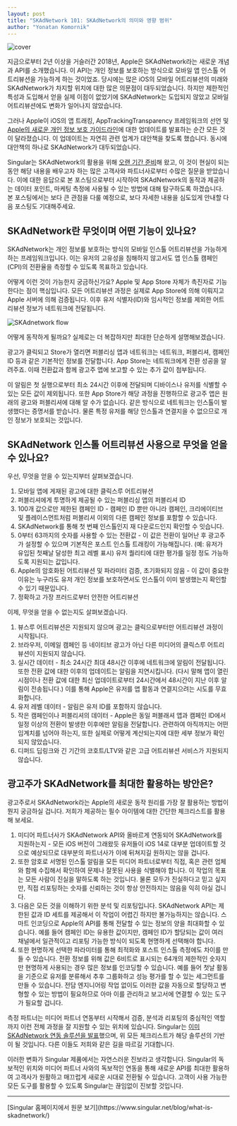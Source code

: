 ```yaml
---
layout: post
title: "SKAdNetwork 101: SKAdNetwork의 의미와 영향 범위"
author: "Yonatan Komornik"
---
```

![cover](https://www.singular.net/wp-content/uploads/2020/06/SKADnetwork-101-Blog-Banner-Singular-1.png)

지금으로부터 2년 이상을 거슬러간 2018년, Apple은 SKAdNetwork라는 새로운 개념과 API를 소개했습니다. 이 API는 개인 정보를 보호하는 방식으로 모바일 앱 인스톨 어트리뷰션을 가능하게 하는 것이었죠. 당시에는 많은 iOS의 모바일 어트리뷰션의 미래와 SKAdNetwork가 차지할 위치에 대한 많은 의문점이 대두되었습니다. 하지만 제한적인 특성과 도입해서 얻을 실제 이점이 없었기에 SKAdNetwork는 도입되지 않았고 모바일 어트리뷰션에도 변화가 일어나지 않았습니다.

그러나 Apple이 iOS의 앱 트래킹, AppTrackingTransparency 프레임워크의 선언 및 [Apple의 새로운 개인 정보 보호 가이드라인](https://www.singular.net/blog/ios14-idfa-limit-ad-tracking-skadnetwork-wwdc-privacy-update/)에 대한 업데이트를 발표하는 순간 모든 것이 달라졌습니다. 이 업데이트는 자연히 관련 업계가 대안책을 찾도록 했습니다. 동시에 대안책의 하나로 SKAdNetwork가 대두되었습니다.

Singular는 SKAdNetwork의 활용을 위해 [오랜 기간 준비](https://singularkorea.github.io/2020-06-28/skadnetwork-support)해 왔고, 이 것이 현실이 되는 동안 해당 내용을 배우고자 하는 많은 고객사와 파트너사로부터 수많은 질문을 받았습니다. 이에 대한 응답으로 본 포스팅으로부터 시작하여 SKAdNetwork의 동작과 제공하는 데이터 포인트, 마케팅 측정에 사용될 수 있는 방법에 대해 탐구하도록 하겠습니다. 본 포스팅에서는 보다 큰 관점을 다룰 예정으로, 보다 자세한 내용을 심도있게 안내할 다음 포스팅도 기대해주세요. 

## SKAdNetwork란 무엇이며 어떤 기능이 있나요?

SKAdNetwork는 개인 정보를 보호하는 방식의 모바일 인스톨 어트리뷰션을 가능하게 하는 프레임워크입니다. 이는 유저의 고유성을 침해하지 않고서도 앱 인스톨 캠페인(CPI)의 전환율을 측정할 수 있도록 목표하고 있습니다.

어떻게 이런 것이 가능한지 궁금하신가요? Apple 및 App Store 자체가 촉진자로 기능한다는 점이 핵심입니다. 모든 어트리뷰션 과정은 실제로 App Store에 의해 이뤄지고 Apple 서버에 의해 검증됩니다. 이후 유저 식별자(ID)와 임시적인 정보를 제외한 어트리뷰션 정보가 네트워크에 전달됩니다.

![SKAdnetwork flow](https://www.singular.net/wp-content/uploads/2020/06/IDFA_01-1-1024x747.png)

어떻게 동작하게 될까요? 실제로는 더 복잡하지만 최대한 단순하게 설명해보겠습니다.

광고가 클릭되고 Store가 열리면 퍼블리싱 앱과 네트워크는 네트워크, 퍼블리셔, 캠페인 ID 등과 같은 기본적인 정보를 전달합니다. App Store는 네트워크에게 전환 성공을 알려주죠. 이때 전환값과 함께 광고주 앱에 보고할 수 있는 추가 값이 첨부됩니다.

이 알림은 첫 실행으로부터 최소 24시간 이후에 전달되며 디바이스나 유저를 식별할 수 있는 모든 값이 제외됩니다. 또한 App Store가 해당 과정을 진행하므로 광고주 앱은 원래의 광고와 퍼블리셔에 대해 알 수가 없습니다. 같은 방식으로 네트워크는 인스톨이 발생했다는 증명서를 받습니다. 물론 특정 유저를 해당 인스톨과 연결지을 수 없으므로 개인 정보가 보호되는 것입니다.

## SKAdNetwork 인스톨 어트리뷰션 사용으로 무엇을 얻을 수 있나요?

우선, 무엇을 얻을 수 있는지부터 살펴보겠습니다.

1. 모바일 앱에 게재된 광고에 대한 클릭스루 어트리뷰션
2. 퍼블리셔에게 투명하게 제공될 수 있는 퍼블리싱 앱의 퍼블리셔 ID
3. 100개 값으로만 제한된 캠페인 ID - 캠페인 ID 뿐만 아니라 캠페인, 크리에이티브 및 플레이스먼트처럼 퍼블리셔 이외의 다른 캠페인 정보를 포함할 수 있습니다.
4. SKAdNetwork를 통해 첫 번째 인스톨인지 재 다운로드인지 확인할 수 잇습니다.
5. 0부터 63까지의 숫자를 사용할 수 있는 전환값 - 이 값은 전환이 일어난 후 광고주가 설정할 수 있으며 기본적은 포스트 인스톨 트래킹이 가능해집니다. (예: 유저가 유입된 첫째날 달성한 최고 레벨 표시) 유저 퀄리티에 대한 평가를 일정 정도 가능하도록 지원되는 값입니다.
6. Apple의 암호화된 어트리뷰션 및 파라미터 검증, 초기화되지 않음 - 이 값이 중요한 이유는 누구라도 유저 개인 정보를 보호하면서도 인스톨이 이미 발생했는지 확인할 수 있기 때문입니다.
7. 정확하고 가장 프러드로부터 안전한 어트리뷰션

이제, 무엇을 얻을 수 없는지도 살펴보겠습니다.

1. 뷰스루 어트리뷰션은 지원되지 않으며 광고는 클릭으로부터만 어트리뷰션 과정이 시작됩니다.
2. 브라우저, 이메일 캠페인 등 네이티브 광고가 아닌 다른 미디어의 클릭스루 어트리뷰션이 지원되지 않습니다.
3. 실시간 데이터 - 최소 24시간 최대 48시간 이후에 네트워크에 알림이 전달됩니다. 또한 전환 값에 대한 이후의 업데이트는 알림을 지연시킵니다. (다시 말해 앱이 열린 시점이나 전환 값에 대한 최신 업데이트로부터 24시간에서 48시간이 지난 이후 알림이 전송됩니다.) 이를 통해 Apple은 유저를 앱 활동과 연결지으려는 시도를 무효화합니다.
4. 유저 레벨 데이터 - 알림은 유저 ID를 포함하지 않습니다.
5. 작은 캠페인이나 퍼블리셔의 데이터 - Apple은 동일 퍼블래셔 앱과 캠페인 ID에서 일정 이상의 전환이 발생한 이후에만 알림을 전달합니다. 관련하여 아직까지는 어떤 임계치를 넘어야 하는지, 또한 실제로 어떻게 계산되는지에 대한 세부 정보가 확인되지 않았습니다. 
6. 디퍼드 딥링크와 긴 기간의 코호트/LTV와 같은 고급 어트리뷰션 서비스가 지원되지 않습니다.

## 광고주가 SKAdNetwork를 최대한 활용하는 방안은?

광고주로서 SKAdNetwork라는 Apple의 새로운 동작 원리를 가장 잘 활용하는 방법이 뭔지 궁금하실 겁니다. 저희가 제공하는 필수 아이템에 대한 간단한 체크리스트를 활용해 보세요.

1. 미디어 파트너사가 SKAdNetwork API와 올바르게 연동되어 SKAdNetwork를 지원하는지 - 모든 iOS 버전이 그래왔듯 유저들이 iOS 14로 대부분 업데이트할 것으로 예상되므로 대부분의 파트너사가 이에 뒤쳐지길 원하지는 않을 겁니다.
2. 또한 암호로 서명된 인스톨 알림을 모든 미디어 파트너로부터 직접, 혹은 관련 업체와 함께 수집해서 확인하여 문제나 잘못된 사용을 식별해야 합니다.
이 작업의 목표는 모든 사람이 진실을 말하도록 하는 것입니다. 물론 모두가 진실하다고 믿고 싶지만, 직접 리포팅하는 숫자를 신뢰하는 것이 항상 안전하지는 않음을 익히 아실 겁니다.
3. 다음은 모든 것을 이해하기 위한 분석 및 리포팅입니다. SKAdNetwork API는 제한된 값과 ID 세트를 제공해서 이 작업이 어렵긴 하지만 불가능하지는 않습니다. 스마트 인코딩으로 Apple의 API를 통해 전달할 수 있는 정보의 양을 최대화할 수 있습니다.
예를 들어 캠페인 ID는 유용한 값이지만, 캠페인 ID가 할당되는 값이 여러 채널에서 일관적이고 리포팅 가능한 방식이 되도록 현명하게 선택해야 합니다.   
4. 또한 현명하게 선택한 파라미터를 통해 최적화와 포스트 인스톨 측정에도 차이를 만들 수 있습니다. 전환 정보를 위해 값은 6비트로 표시되는 64개의 제한적인 숫자지만 현명하게 사용되는 경우 많은 정보를 인코딩할 수 있습니다. 예를 들어 첫날 활동을 기준으로 유저를 분류해서 추후 그룹화하고 성능 평가를 할 수 있는 세그먼트를 만들 수 있습니다.
전담 엔지니어링 작업 없이도 이러한 값을 자동으로 할당하고 변형할 수 있는 방법이 필요하므로 아마 이를 관리하고 보고서에 연결할 수 있는 도구가 필요할 겁니다.

측정 파트너는 미디어 파트너 연동부터 시작해서 검증, 분석과 리포팅의 중심적인 역할까지 이런 전체 과정을 잘 지원할 수 있는 위치에 있습니다. Singular는 [이미 SKAdNetwork 연동 솔루션을 발표](https://singularkorea.github.io/2020-06-28/skadnetwork-support)했으며, 위 모든 체크리스트가 해당 솔루션의 기반이 될 것입니다. 다른 이들도 저희와 같은 길을 따르길 기대합니다.

이러한 변화가 Singular 제품에서는 자연스러운 진보라고 생각합니다. Singular의 독보적인 위치와 미디어 파트너 사와의 독보적인 연동을 통해 새로운 API를 최대한 활용하여 고객사가 원활하고 매끄럽게 새로운 시대로 전환될 수 있습니다. 고객이 사용 가능한 모든 도구를 활용할 수 있도록 Singular는 끊임없이 진보할 것입니다.

<hr>
[Singular 홈페이지에서 원문 보기](https://www.singular.net/blog/what-is-skadnetwork/)

